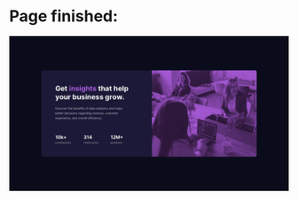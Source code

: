 # Page finished:
<a href="https://carlsgabriel.github.io/frontendMentorStatsPreviewCardComponent/">![carlsgabriel github io_frontendMentorStatsPreviewCardComponent_ (1)](https://github.com/Eyad-Ashraf-2008/Front-end-Project-9/blob/main/image/desktop-design.jpg)</a>
